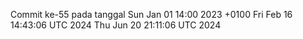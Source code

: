 Commit ke-55 pada tanggal Sun Jan 01 14:00 2023 +0100
Fri Feb 16 14:43:06 UTC 2024
Thu Jun 20 21:11:06 UTC 2024
